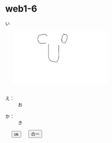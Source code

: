 # web1-6


<!DOCTYPE html>
<html lang="ja">
  <head>
    <meta charset="UTF-8">
    <link rel="stylesheet" type="text/css" href="css/default.css">
    <title>あ</title>
  </head>
  <body>
    <article id="main">
      <p>い</p>
      <section class="pic">
        <img src="CU0.bmp" alt="う" width=300 class="photo">
        <dl class="explanation">
          <dt>え：</dt><dd>お</dd>
          <dt>か：</dt><dd>き</dd>
        </dl>
      </section>
      <input type="submit" value="ok" class="btn">
      <input type="reset" value="のー" class="btn">
    </article>
  </body>
</html>

